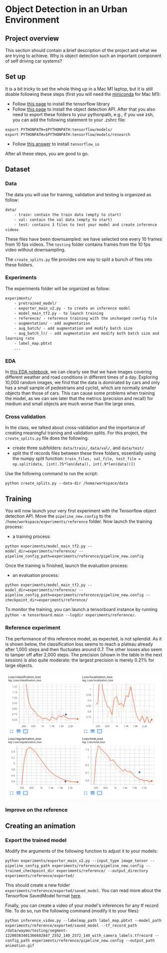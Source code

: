 # Object Detection in an Urban Environment

## Project overview
This section should contain a brief description of the project and what we are trying to achieve. Why is object detection such an important component of self driving car systems?

## Set up

It is a bit tricky to set the whole thing up in a Mac M1 laptop, but it is still doable following these steps (first you will need the [miniconda](https://docs.conda.io/en/latest/miniconda.html) for Mac M1):

- Follow [this page](https://developer.apple.com/metal/tensorflow-plugin/) to install the tensorflow library
- Follow [this page](https://tensorflow-object-detection-api-tutorial.readthedocs.io/en/latest/install.html#tensorflow-object-detection-api-installation) to install the object detection API. After that you also need to export these folders to your pythonpath, e.g., if you use zsh, you can add the following statement to your .zshrc file:

```
export PYTHONPATH=$PYTHONPATH:tensorflow/models/
export PYTHONPATH=$PYTHONPATH:tensorflow/models/research

```

- Follow [this answer](https://stackoverflow.com/questions/70277737/cant-install-tensorflow-io-on-m1) to install `tensorflow_io`

After all these steps, you are good to go.

## Dataset

### Data

The data you will use for training, validation and testing is organized as follow:
```
data/
    - train: contain the train data (empty to start)
    - val: contain the val data (empty to start)
    - test: contains 3 files to test your model and create inference videos
```

These files have been downsampled: we have selected one every 10 frames from 10 fps videos. The `testing` folder contains frames from the 10 fps video without downsampling.

The `create_splits.py` file provides one way to split a bunch of files into these folders.

### Experiments

The experiments folder will be organized as follow:
```
experiments/
    - pretrained_model/
    - exporter_main_v2.py - to create an inference model
    - model_main_tf2.py - to launch training
    - reference/ - reference training with the unchanged config file
    - augmentation/ - add augmentation
    - aug_batch/ - add augmentation and modify batch size
    - aug_batch_lr/ - add augmentation and modify both batch size and learning rate
    - label_map.pbtxt
    ...
```

### EDA
In [this EDA notebook](https://github.com/flyersworder/nd013-c1-vision/blob/main/Exploratory%20Data%20Analysis.ipynb), we can clearly see that we have images covering different weather and road conditions in different times of a day. Exploring 10,000 random images, we find that the data is dominated by cars and only has a small sample of pedestrians and cyclist, which are normally smaller objects than those of cars. This can cause some problems when training the model, as we can see later that the metrics (precision and recall) for medium and small objects are much worse than the large ones.

### Cross validation
In the class, we talked about cross-validation and the importance of creating meaningful training and validation splits. For this project, the `create_splits.py` file does the following:
* create three subfolders: `data/train/`, `data/val/`, and `data/test/`
* split the tf records files between these three folders, essentially using the numpy split function:
`train_files, val_file, test_file = np.split(data, [int(.75*len(data)), int(.9*len(data))])`

Use the following command to run the script:
```
python create_splits.py --data-dir /home/workspace/data
```

## Training
You will now launch your very first experiment with the Tensorflow object detection API. Move the `pipeline_new.config` to the `/home/workspace/experiments/reference` folder. Now launch the training process:
* a training process:
```
python experiments/model_main_tf2.py --model_dir=experiments/reference/ --pipeline_config_path=experiments/reference/pipeline_new.config
```
Once the training is finished, launch the evaluation process:
* an evaluation process:
```
python experiments/model_main_tf2.py --model_dir=experiments/reference/ --pipeline_config_path=experiments/reference/pipeline_new.config --checkpoint_dir=experiments/reference/
```

To monitor the training, you can launch a tensorboard instance by running `python -m tensorboard.main --logdir experiments/reference/`. 

### Reference experiment
The performance of this reference model, as expected, is not splendid. As it is shown below, the classification loss seems to reach a plateau already after 1,000 steps and then fluctuates around 0.7. The other losses also seem to tamper off after 2,000 steps. The precision (shown in the table in the next session) is also quite moderate: the largest precision is merely 0.21% for large objects.

![reference model](/images/model_reference.png)

### Improve on the reference



## Creating an animation
### Export the trained model

Modify the arguments of the following function to adjust it to your models:

```
python experiments/exporter_main_v2.py --input_type image_tensor --pipeline_config_path experiments/reference/pipeline_new.config --trained_checkpoint_dir experiments/reference/ --output_directory experiments/reference/exported/
```

This should create a new folder `experiments/reference/exported/saved_model`. You can read more about the Tensorflow SavedModel format [here](https://www.tensorflow.org/guide/saved_model).

Finally, you can create a video of your model's inferences for any tf record file. To do so, run the following command (modify it to your files):
```
python inference_video.py --labelmap_path label_map.pbtxt --model_path experiments/reference/exported/saved_model --tf_record_path /data/waymo/testing/segment-12200383401366682847_2552_140_2572_140_with_camera_labels.tfrecord --config_path experiments/reference/pipeline_new.config --output_path animation.gif
```
